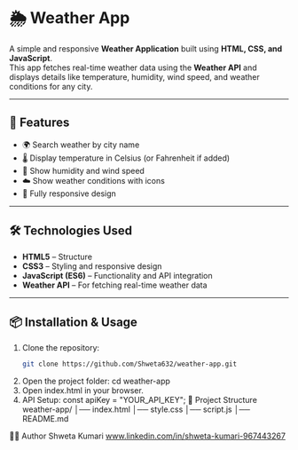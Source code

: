 # 🌦️ Weather App

A simple and responsive **Weather Application** built using **HTML, CSS, and JavaScript**.  
This app fetches real-time weather data using the **Weather API** and displays details like temperature, humidity, wind speed, and weather conditions for any city.

---

## 🚀 Features
- 🌍 Search weather by city name  
- 🌡️ Display temperature in Celsius (or Fahrenheit if added)  
- 💨 Show humidity and wind speed  
- ☁️ Show weather conditions with icons  
- 📱 Fully responsive design  

---

## 🛠️ Technologies Used
- **HTML5** – Structure  
- **CSS3** – Styling and responsive design  
- **JavaScript (ES6)** – Functionality and API integration  
- **Weather API** – For fetching real-time weather data  

---

## 📦 Installation & Usage
1. Clone the repository:
   ```bash
   git clone https://github.com/Shweta632/weather-app.git

2. Open the project folder:
   cd weather-app
3. Open index.html in your browser.
4. API Setup:
   const apiKey = "YOUR_API_KEY";
📂 Project Structure
   weather-app/
│── index.html
│── style.css
│── script.js
│── README.md

👩‍💻 Author
Shweta Kumari
www.linkedin.com/in/shweta-kumari-967443267


